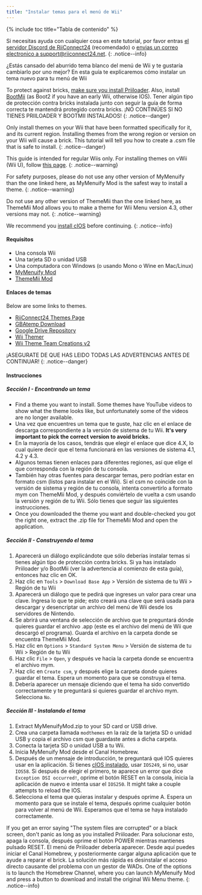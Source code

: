 ```yaml
---
title: "Instalar temas para el menú de Wii"
---
```


{% include toc title="Tabla de contenido" %}

Si necesitas ayuda con cualquier cosa en este tutorial, por favor entras [el servidor Discord de RiiConnect24](https://discord.gg/rc24) (recomendado) o [envias un correo electronico a support@riiconnect24.net](mailto:support@riiconnect24.net).
{: .notice--info}

¿Estás cansado del aburrido tema blanco del menú de Wii y te gustaría cambiarlo por uno mejor? En esta guía te explicaremos cómo instalar un tema nuevo para tu menú de Wii

To protect against bricks, [make sure you install Priiloader](priiloader). Also, install [BootMii](bootmii) (as Boot2 if you have an early Wii, otherwise IOS). Tener algún tipo de protección contra bricks instalada junto con seguir la guía de forma correcta te mantendrá protegido contra bricks. ¡NO CONTINÚES SI NO TIENES PRIILOADER Y BOOTMII INSTALADOS!
{: .notice--danger}

Only install themes on your Wii that have been formatted specifically for it, and its current region. Installing themes from the wrong region or version on your Wii will cause a brick. This tutorial will tell you how to create a .csm file that is safe to install.
{: .notice--danger}

This guide is intended for regular Wiis only. For installing themes on vWii (Wii U), follow [this page](themes-vwii).
{: .notice--warning}

For safety purposes, please do not use any other version of MyMenuify than the one linked here, as MyMenuify Mod is the safest way to install a theme.
{: .notice--warning}

Do not use any other version of ThemeMii than the one linked here, as ThemeMii Mod allows you to make a theme for Wii Menu version 4.3, other versions may not.
{: .notice--warning}

We recommend you [install cIOS](cios) before continuing.
{: .notice--info}

#### Requisitos

* Una consola Wii
* Una tarjeta SD o unidad USB
* Una computadora con Windows (o usando Mono o Wine en Mac/Linux)
* [MyMenuify Mod](https://oscwii.org/library/app/MyMenuifyMod)
* [ThemeMii Mod](/assets/files/New_ThemeMii_MOD.zip)

#### Enlaces de temas

Below are some links to themes.

* [RiiConnect24 Themes Page](https://rc24.xyz/goodies/themes/)
* [GBAtemp Download](https://gbatemp.net/download/categories/other-files.166/)
* [Google Drive Repository](https://drive.google.com/drive/folders/1K1WQe36bGibsF4ZlAxZKU6ngNpjUnh5i)
* [Wii Themer](http://www.wiithemer.org/)
* [Wii Theme Team Creations v2](https://gbatemp.net/threads/wii-theme-team-creations-v2.336596/)

¡ASEGURATE DE QUE HAS LEIDO TODAS LAS ADVERTENCIAS ANTES DE CONTINUAR!
{: .notice--danger}

#### Instrucciones

##### Sección I - Encontrando un tema

* Find a theme you want to install. Some themes have YouTube videos to show what the theme looks like, but unfortunately some of the videos are no longer available.
* Una vez que encuentres un tema que te guste, haz clic en el enlace de descarga correspondiente a la versión de sistema de tu Wii. **It's very important to pick the correct version to avoid bricks.**
* En la mayoría de los casos, tendrás que elegir el enlace que dice 4.X, lo cual quiere decir que el tema funcionará en las versiones de sistema 4.1, 4.2 y 4.3.
* Algunos temas tienen enlaces para diferentes regiones, así que elige el que corresponda con la región de tu consola.
* También hay otras fuentes para descargar temas, pero podrían estar en formato csm (listos para instalar en el Wii). Si el csm no coincide con la versión de sistema y región de tu consola, intenta convertirlo a formato mym con ThemeMii Mod, y después conviértelo de vuelta a csm usando la versión y región de tu Wii. Sólo tienes que seguir las siguientes instrucciones.
* Once you downloaded the theme you want and double-checked you got the right one, extract the .zip file for ThemeMii Mod and open the application.

##### Sección II - Construyendo el tema

1. Aparecerá un diálogo explicándote que sólo deberías instalar temas si tienes algún tipo de protección contra bricks. Si ya has instalado Priiloader y/o BootMii (ver la advertencia al comienzo de esta guía), entonces haz clic en OK.
2. Haz clic en `Tools` > `Download Base App` > Versión de sistema de tu Wii > Región de tu Wii
3. Aparecerá un diálogo que te pedirá que ingreses un valor para crear una clave. Ingresa lo que te pide; esto creará una clave que será usada para descargar y desencriptar un archivo del menú de Wii desde los servidores de Nintendo.
4. Se abrirá una ventana de selección de archivo que te preguntará dónde quieres guardar el archivo .app (este es el archivo del menú de Wii que descargó el programa). Guarda el archivo en la carpeta donde se encuentra ThemeMii Mod.
5. Haz clic en `Options` > `Standard System Menu` > Versión de sistema de tu Wii > Región de tu Wii
6. Haz clic `File` > `Open`, y después ve hacia la carpeta donde se encuentra el archivo mym.
7. Haz clic en `Create csm`, y después elige la carpeta donde quieres guardar el tema. Espera un momento para que se construya el tema.
8. Debería aparecer un mensaje diciendo que el tema ha sido convertido correctamente y te preguntará si quieres guardar el archivo mym. Selecciona `No`.

##### Sección III - Instalando el tema

1. Extract MyMenuifyMod.zip to your SD card or USB drive.
2. Crea una carpeta llamada `modthemes` en la raíz de la tarjeta SD o unidad USB y copia el archivo csm que guardaste antes a dicha carpeta.
3. Conecta la tarjeta SD o unidad USB a tu Wii.
4. Inicia MyMenuify Mod desde el Canal Homebrew.
5. Después de un mensaje de introducción, te preguntará qué IOS quieres usar en la aplicación. Si tienes [cIOS instalado](cios), usar `IOS249`, si no, usar `IOS58`. Si después de elegir el primero, te aparece un error que dice `Exception DSI occurred!`, oprime el botón RESET en la consola, inicia la aplicación de nuevo e intenta usar el `IOS250`. It might take a couple attempts to reload the IOS.
6. Selecciona el tema que quieras instalar y después oprime A. Espera un momento para que se instale el tema, después oprime cualquier botón para volver al menú de Wii. Esperamos que el tema se haya instalado correctamente.

If you get an error saying "The system files are corrupted" or a black screen, don't panic as long as you installed Priiloader. Para solucionar esto, apaga la consola, después oprime el botón POWER mientras mantienes pulsado RESET. El menú de Priiloader debería aparecer. Desde aquí puedes iniciar el Canal Homebrew, y posteriormente cargar alguna aplicación que te ayude a reparar el brick. La solución más rápida es desinstalar el acceso directo causante del problema con un gestor de WADs. One of the options is to launch the Homebrew Channel, where you can launch MyMenuify Mod and press a button to download and install the original Wii Menu theme.
{: .notice--info}
